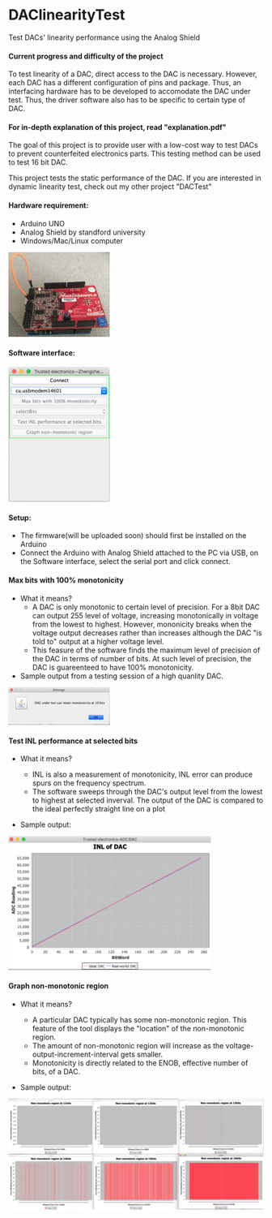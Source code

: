 # DAClinearityTest
Test DACs' linearity performance using the Analog Shield 

#### Current progress and difficulty of the project
To test linearity of a DAC, direct access to the DAC is necessary. However, each DAC has a different configuration of pins and package. Thus, an interfacing hardware has to be developed to accomodate the DAC under test. Thus, the driver software also has to be specific to certain type of DAC. 

#### For in-depth explanation of this project, read "explanation.pdf"
The goal of this project is to provide user with a low-cost way to test DACs to prevent counterfeited electronics parts. This testing method can be used to test 16 bit DAC. 

This project tests the static performance of the DAC. If you are interested in dynamic linearity test, check out my other project "DACTest"
#### Hardware requirement: 
 - Arduino UNO
 - Analog Shield by standford university
 - Windows/Mac/Linux computer

<img src="img/analogShield.png" width=200>
 
#### Software interface: 

<img src="img/interface.png" width=200>

#### Setup: 
 - The firmware(will be uploaded soon) should first be installed on the Arduino
 - Connect the Arduino with Analog Shield attached to the PC via USB, on the Software interface, select the serial port and click connect. 
#### Max bits with 100% monotonicity
 - What it means?
   - A DAC is only monotonic to certain level of precision. For a 8bit DAC can output 255 level of voltage, increasing monotonically in voltage from the lowest to highest. However, mononicity breaks when the voltage output decreases rather than increases although the DAC "is told to" output at a higher voltage level. 
   - This feasure of the software finds the maximum level of precision of the DAC in terms of number of bits. At such level of precision, the DAC is guareenteed to have 100% monotonicity. 
 - Sample output from a testing session of a high quanlity DAC. 
 
<img src="img/maxMono.png" width=200>

#### Test INL performance at selected bits
 - What it means?
   - INL is also a measurement of monotonicity, INL error can produce spurs on the frequency spectrum.
   - The software sweeps through the DAC's output level from the lowest to highest at selected inverval. The output of the DAC is compared to the ideal perfectly straight line on a plot
    
 - Sample output: 
 
 <img src="img/INL.png" width=400>
 
 #### Graph non-monotonic region
 - What it means?
   - A particular DAC typically has some non-monotonic region. This feature of the tool displays the "location" of the non-monotonic region.
   - The amount of non-monotonic region will increase as the voltage-output-increment-interval gets smaller.
   - Monotonicity is directly related to the ENOB, effective number of bits, of a DAC.
    
 - Sample output: 
 
 <img src="img/monotonicity.png" width=800>
 